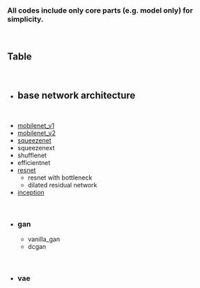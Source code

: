 ### All codes include only core parts (e.g. model only) for simplicity.

<br>

## **Table**

<br>

- ## **base network architecture**

<br>

- [mobilenet_v1](https://github.com/gaussian37/Deep-Learning-Implementation/tree/master/mobilenet_v1)
- [mobilenet_v2](https://github.com/gaussian37/Deep-Learning-Implementation/tree/master/mobilenet_v2)
- [squeezenet](https://github.com/gaussian37/Deep-Learning-Implementation/tree/master/squeezenet)
- squeezenext
- shufflenet
- efficientnet
- [resnet](https://github.com/gaussian37/Deep-Learning-Implementation/blob/master/resnet)
    - resnet with bottleneck
	- dilated residual network
- [inception](https://github.com/gaussian37/Deep-Learning-Implementation/blob/master/inception)


<br>

- ### gan
	- vanilla_gan
	- dcgan	

<br>
 
- ### vae
  
